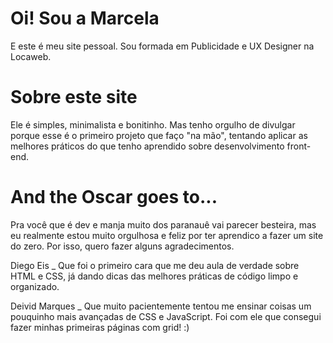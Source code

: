 # Oi! Sou a Marcela
E este é meu site pessoal. Sou formada em Publicidade e UX Designer na Locaweb.


# Sobre este site
Ele é simples, minimalista e bonitinho. Mas tenho orgulho de divulgar porque esse é o primeiro projeto que faço "na mão", tentando aplicar as melhores práticos do que tenho aprendido sobre desenvolvimento front-end.

# And the Oscar goes to...
Pra você que é dev e manja muito dos paranauê vai parecer besteira, mas eu realmente estou muito orgulhosa e feliz por ter aprendico a fazer um site do zero. Por isso, quero fazer alguns agradecimentos.

Diego Eis _ Que foi o primeiro cara que me deu aula de verdade sobre HTML e CSS, já dando dicas das melhores práticas de código limpo e organizado.

Deivid Marques _ Que muito pacientemente tentou me ensinar coisas um pouquinho mais avançadas de CSS e JavaScript. Foi com ele que consegui fazer minhas primeiras páginas com grid! :)
